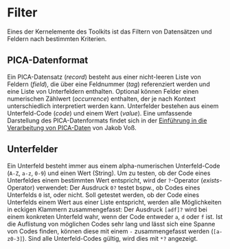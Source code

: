 # Filter

Eines der Kernelemente des Toolkits ist das Filtern von Datensätzen und
Feldern nach bestimmten Kriterien.

## PICA-Datenformat

Ein PICA-Datensatz (_record_) besteht aus einer nicht-leeren Liste von
Feldern (_field_), die über eine Feldnummer (_tag_) referenziert werden
und eine Liste von Unterfeldern enthalten. Optional können Felder einen
numerischen Zählwert (_occurrence_) enthalten, der je nach Kontext
unterschiedlich interpretiert werden kann. Unterfelder bestehen aus
einem Unterfeld-Code (_code_) und einem Wert (_value_). Eine umfassende
Darstellung des PICA-Datenformats findet sich in der [Einführung in die
Verarbeitung von PICA-Daten] von Jakob Voß.

[Einführung in die Verarbeitung von PICA-Daten]: https://pro4bib.github.io/pica


## Unterfelder

Ein Unterfeld besteht immer aus einem alpha-numerischen Unterfeld-Code
(`A-Z`, `a-z`, `0-9`) und einen Wert (String). Um zu testen, ob der Code
eines Unterfeldes einem bestimmten Wert entspricht, wird der
`?`-Operator (_exists_-Operator) verwendet: Der Ausdruck `0?` testet
bspw., ob Codes eines Unterfelds `0` ist, oder nicht. Soll getestet
werden, ob der Code eines Unterfelds einem Wert aus einer Liste
entspricht, werden alle Möglichkeiten in eckigen Klammern
zusammengefasst: Der Ausdruck `[adf]?` wird bei einem konkreten
Unterfeld wahr, wenn der Code entweder `a`, `d` oder `f` ist. Ist die
Auflistung von möglichen Codes sehr lang und lässt sich eine Spanne von
Codes finden, können diese mit einem `-` zusammengefasst werden
(`[a-z0-3]`). Sind alle Unterfeld-Codes gültig, wird dies mit `*?`
angezeigt.
